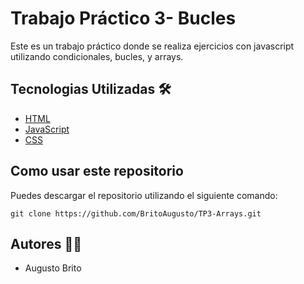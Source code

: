# Trabajo Práctico 3- Bucles

Este es un trabajo práctico donde se realiza ejercicios con javascript utilizando condicionales, bucles, y arrays.

## Tecnologias Utilizadas 🛠️

- [HTML]([https://getbootstrap.com/](https://developer.mozilla.org/en-US/docs/Web/HTML))
- [JavaScript](https://developer.mozilla.org/en-US/docs/Web/JavaScript)
- [CSS](https://developer.mozilla.org/en-US/docs/Web/CSS)

## Como usar este repositorio

Puedes descargar el repositorio utilizando el siguiente comando: 

`git clone https://github.com/BritoAugusto/TP3-Arrays.git`

## Autores 🧑‍💻

- Augusto Brito